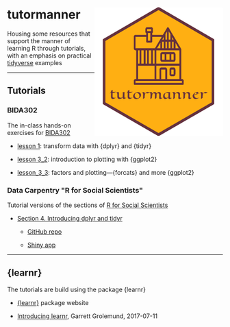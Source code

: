 tutormanner <img src="hex_sticker/tutormanner_hex.png" align="right" width="300"/>
==========================================================

Housing some resources that support the manner of learning R through tutorials, with an emphasis on practical [tidyverse](https://www.tidyverse.org/) examples

***

## Tutorials


### BIDA302

The in-class hands-on exercises for [BIDA302](https://github.com/MonkmanMH/UVic_BIDA302)

* [lesson 1](https://github.com/MonkmanMH/tutormanner/tree/master/tutorials/BIDA302/lesson_1): transform data with {dplyr} and {tidyr}

* [lesson 3_2](https://github.com/MonkmanMH/tutormanner/tree/master/tutorials/BIDA302/lesson_3_2): introduction to plotting with {ggplot2}

* [lesson_3_3](https://github.com/MonkmanMH/tutormanner/tree/master/tutorials/BIDA302/lesson_3_3): factors and plotting—{forcats} and more {ggplot2}



### Data Carpentry "R for Social Scientists"

Tutorial versions of the sections of [R for Social Scientists](https://datacarpentry.org/r-socialsci/)

* [Section 4. Introducing dplyr and tidyr](https://datacarpentry.org/r-socialsci/03-dplyr-tidyr/index.html)

  - [GitHub repo](https://github.com/MonkmanMH/tutormanner/tree/master/tutorials/r-socialsci)
  
  - [Shiny app](https://monkmanmh.shinyapps.io/R4SS_data_manipulation/#section-data-manipulation-using-dplyr-and-tidyr)


***

## {learnr}

The tutorials are build using the package {learnr}

* [{learnr}](https://rstudio.github.io/learnr/) package website

* [Introducing learnr](https://blog.rstudio.com/2017/07/11/introducing-learnr/), Garrett Grolemund, 2017-07-11


